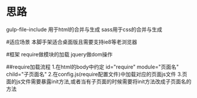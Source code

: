 # 思路
gulp-file-include 用于html的合并与生成
sass用于css的合并与生成

#适应场景
本脚手架适合桌面版且需要支持ie8等老浏览器

#框架
require做模块的加载
jquery做dom操作

##require加载流程
1.在html的body中约定 id="require" module="页面名" child="子页面名"
2.在config.js(require配置文件)中加载对应的页面js文件
3.页面的js文件需要暴露init方法,或者当有子页面的时候需要将init方法改成子页面名的方法